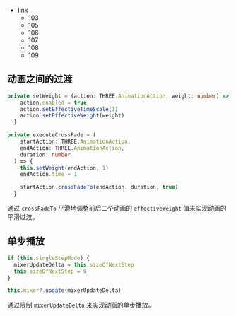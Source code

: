 - link
  - 103
  - 105
  - 106
  - 107
  - 108
  - 109

## 动画之间的过渡

```typescript
private setWeight = (action: THREE.AnimationAction, weight: number) => {
    action.enabled = true
    action.setEffectiveTimeScale(1)
    action.setEffectiveWeight(weight)
  }

private executeCrossFade = (
    startAction: THREE.AnimationAction,
    endAction: THREE.AnimationAction,
    duration: number
  ) => {
    this.setWeight(endAction, 1)
    endAction.time = 1

    startAction.crossFadeTo(endAction, duration, true)
  }
```

通过 `crossFadeTo` 平滑地调整前后二个动画的 `effectiveWeight` 值来实现动画的平滑过渡。

## 单步播放

```typescript
if (this.singleStepMode) {
  mixerUpdateDelta = this.sizeOfNextStep
  this.sizeOfNextStep = 0
}

this.mixer?.update(mixerUpdateDelta)
```

通过限制 `mixerUpdateDelta` 来实现动画的单步播放。